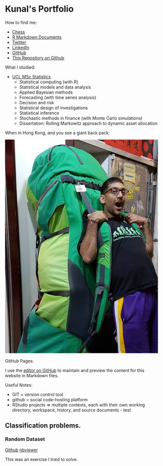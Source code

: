 # Kunal's Portfolio

How to find me:

* [Chess](https://www.chess.com/member/kun-al)
* [R Markdown Documents](http://www.rpubs.com/kunalharia)
* [Twitter](https://twitter.com/KunalHaria10)
* [LinkedIn](http://linkedin.com/in/kunal-haria)
* [GitHub](https://github.com/kunalharia)
* [This Repository on Github](https://github.com/kunalharia/kunalharia.github.io)

What I studied:
* [UCL MSc Statistics](https://www.ucl.ac.uk/prospective-students/graduate/taught/degrees/statistics-msc)
    *	Statistical computing (with R)
    *	Statistical models and data analysis
    *	Applied Bayesian methods
    *	Forecasting (with time series analysis)
    *	Decision and risk
    *	Statistical design of investigations
    *	Statistical inference
    *	Stochastic methods in finance (with Monte Carlo simulations)
    *	Dissertation: Rolling Markowitz approach to dynamic asset allocation

When in Hong Kong, and you see a giant back pack:

<p align="center">
  <img src="https://raw.githubusercontent.com/kunalharia/kunalharia.github.io/master/images/HKJan2018.jpg">
</p>

GitHub Pages:

I use the [editor on GitHub](https://github.com/kunalharia/kunalharia.github.io/edit/master/README.md) to maintain and preview the content for this website in Markdown files.

Useful Notes:

* GIT = version control tool
* github = social code-hosting platform
* RStudio projects => multiple contexts, each with their own working directory, workspace, history, and source documents - test

## Classification problems.

### Random Dataset

[Github](https://github.com/kunalharia/kunalharia.github.io/blob/master/ipynb/StatusToday%20-%20binary%20classification%20task%20-%20by%20Kunal.ipynb) [nbviewer](http://nbviewer.jupyter.org/github/kunalharia/kunalharia.github.io/blob/master/ipynb/StatusToday%20-%20binary%20classification%20task%20-%20by%20Kunal.ipynb)

This was an exercise I tried to solve.
